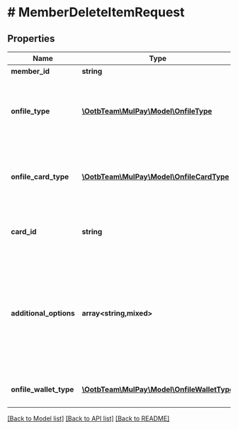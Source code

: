 # # MemberDeleteItemRequest

## Properties

Name | Type | Description | Notes
------------ | ------------- | ------------- | -------------
**member_id** | **string** | 会員ID |
**onfile_type** | [**\OotbTeam\MulPay\Model\OnfileType**](OnfileType.md) | 認証情報タイプ   削除する認証情報タイプとしてPay払い利用承諾&#x60;WALLET&#x60;を設定してください。 |
**onfile_card_type** | [**\OotbTeam\MulPay\Model\OnfileCardType**](OnfileCardType.md) | 削除するカードのタイプ   - &#x60;CREDIT_CARD&#x60;：クレジットカード - &#x60;APPLE_PAY&#x60;：Apple Pay |
**card_id** | **string** | カードのID   登録されているカードのID(物理連番)です。 |
**additional_options** | **array<string,mixed>** | 追加情報   予備項目であり、通常は使用しないでください。   任意のMap(Key:Value)形式で、KeyとValueはともにString型のみ設定可能です。   20個までの要素を設定可能です。 | [optional]
**onfile_wallet_type** | [**\OotbTeam\MulPay\Model\OnfileWalletType**](OnfileWalletType.md) | 利用承諾のタイプ   削除する利用承諾のタイプです。 |

[[Back to Model list]](../../README.md#models) [[Back to API list]](../../README.md#endpoints) [[Back to README]](../../README.md)
